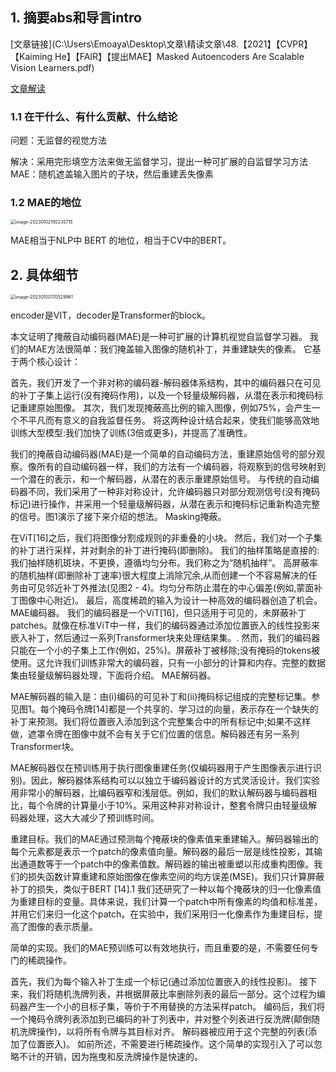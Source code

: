 ## 1. 摘要abs和导言intro

[文章链接](C:\Users\Emoaya\Desktop\文章\精读文章\48.【2021】【CVPR】【Kaiming He】【FAIR】【提出MAE】Masked Autoencoders Are Scalable Vision Learners.pdf)

[文章解读](https://blog.csdn.net/qq_37486501/article/details/122127859)

### 1.1 在干什么、有什么贡献、什么结论

问题：无监督的视觉方法

解决：采用完形填空方法来做无监督学习，提出一种可扩展的自监督学习方法MAE：随机遮盖输入图片的子块，然后重建丢失像素

### 1.2 MAE的地位

<img src="D:\markdown file\截图\image-20230102150235715.png" alt="image-20230102150235715" style="zoom:50%;" />

MAE相当于NLP中 BERT 的地位，相当于CV中的BERT。

## 2. 具体细节

<img src="D:\markdown file\截图\image-20230102170529961.png" alt="image-20230102170529961" style="zoom:50%;" />

encoder是VIT，decoder是Transformer的block。

本文证明了掩蔽自动编码器(MAE)是一种可扩展的计算机视觉自监督学习器。
我们的MAE方法很简单：我们掩盖输入图像的随机补丁，并重建缺失的像素。
它基于两个核心设计：

首先，我们开发了一个非对称的编码器-解码器体系结构，其中的编码器只在可见的补丁子集上运行(没有掩码作用)，以及一个轻量级解码器，从潜在表示和掩码标记重建原始图像。
其次，我们发现掩蔽高比例的输入图像，例如75%，会产生一个不平凡而有意义的自我监督任务。
将这两种设计结合起来，使我们能够高效地训练大型模型:我们加快了训练(3倍或更多)，并提高了准确性。

我们的掩蔽自动编码器(MAE)是一个简单的自动编码方法，重建原始信号的部分观察。像所有的自动编码器一样，我们的方法有一个编码器，将观察到的信号映射到一个潜在的表示，和一个解码器，从潜在的表示重建原始信号。
与传统的自动编码器不同，我们采用了一种非对称设计，允许编码器只对部分观测信号(没有掩码标记)进行操作，并采用一个轻量级解码器，从潜在表示和掩码标记重新构造完整的信号。图1演示了接下来介绍的想法。
Masking掩蔽。

在ViT[16]之后，我们将图像分割成规则的非重叠的小块。
然后，我们对一个子集的补丁进行采样，并对剩余的补丁进行掩码(即删除)。
我们的抽样策略是直接的:我们抽样随机斑块，不更换，遵循均匀分布。我们称之为“随机抽样”。
高屏蔽率的随机抽样(即删除补丁速率)很大程度上消除冗余,从而创建一个不容易解决的任务由可见邻近补丁外推法(见图2 - 4)。均匀分布防止潜在的中心偏差(例如,蒙面补丁图像中心附近)。
最后，高度稀疏的输入为设计一种高效的编码器创造了机会。
MAE编码器。
我们的编码器是一个ViT[16]，但只适用于可见的，未屏蔽补丁patches。就像在标准ViT中一样，我们的编码器通过添加位置嵌入的线性投影来嵌入补丁，然后通过一系列Transformer块来处理结果集。. 然而，我们的编码器只能在一个小的子集上工作(例如，25%)。屏蔽补丁被移除;没有掩码的tokens被使用。这允许我们训练非常大的编码器，只有一小部分的计算和内存。完整的数据集由轻量级解码器处理，下面将介绍。
MAE解码器。

MAE解码器的输入是：由(i)编码的可见补丁和(ii)掩码标记组成的完整标记集。参见图1。每个掩码令牌[14]都是一个共享的、学习过的向量，表示存在一个缺失的补丁来预测。我们将位置嵌入添加到这个完整集合中的所有标记中;如果不这样做，遮罩令牌在图像中就不会有关于它们位置的信息。解码器还有另一系列Transformer块。

MAE解码器仅在预训练用于执行图像重建任务(仅编码器用于产生图像表示进行识别)。因此，解码器体系结构可以以独立于编码器设计的方式灵活设计。我们实验用非常小的解码器，比编码器窄和浅层低。例如，我们的默认解码器与编码器相比，每个令牌的计算量小于10%。采用这种非对称设计，整套令牌只由轻量级解码器处理，这大大减少了预训练时间。

重建目标。我们的MAE通过预测每个掩蔽块的像素值来重建输入。解码器输出的每个元素都是表示一个patch的像素值向量。解码器的最后一层是线性投影，其输出通道数等于一个patch中的像素值数。解码器的输出被重塑以形成重构图像。我们的损失函数计算重建和原始图像在像素空间的均方误差(MSE)。我们只计算屏蔽补丁的损失，类似于BERT [14].1
我们还研究了一种以每个掩蔽块的归一化像素值为重建目标的变量。具体来说，我们计算一个patch中所有像素的均值和标准差，并用它们来归一化这个patch。在实验中，我们采用归一化像素作为重建目标，提高了图像的表示质量。

简单的实现。我们的MAE预训练可以有效地执行，而且重要的是，不需要任何专门的稀疏操作。

首先，我们为每个输入补丁生成一个标记(通过添加位置嵌入的线性投影)。
接下来，我们将随机洗牌列表，并根据屏蔽比率删除列表的最后一部分。这个过程为编码器产生一个小的目标子集，等价于不用替换的方法采样patch。
编码后，我们将一个掩码令牌列表添加到已编码的补丁列表中，并对整个列表进行反洗牌(颠倒随机洗牌操作)，以将所有令牌与其目标对齐。
解码器被应用于这个完整的列表(添加了位置嵌入)。
如前所述，不需要进行稀疏操作。这个简单的实现引入了可以忽略不计的开销，因为拖曳和反洗牌操作是快速的。